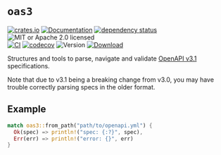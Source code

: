 # `oas3`

<!-- prettier-ignore-start -->

[![crates.io](https://img.shields.io/crates/v/oas3?label=latest)](https://crates.io/crates/oas3)
[![Documentation](https://docs.rs/oas3/badge.svg?version=0.12.1)](https://docs.rs/oas3/0.12.1)
[![dependency status](https://deps.rs/crate/oas3/0.12.1/status.svg)](https://deps.rs/crate/oas3/0.12.1)
![MIT or Apache 2.0 licensed](https://img.shields.io/crates/l/oas3.svg)
<br />
[![CI](https://github.com/x52dev/oas3-rs/actions/workflows/ci.yml/badge.svg)](https://github.com/x52dev/oas3-rs/actions/workflows/ci.yml)
[![codecov](https://codecov.io/gh/x52dev/oas3-rs/branch/main/graph/badge.svg)](https://codecov.io/gh/x52dev/oas3-rs)
![Version](https://img.shields.io/crates/msrv/oas3.svg)
[![Download](https://img.shields.io/crates/d/oas3.svg)](https://crates.io/crates/oas3)

<!-- prettier-ignore-end -->

<!-- cargo-rdme start -->

Structures and tools to parse, navigate and validate [OpenAPI v3.1] specifications.

Note that due to v3.1 being a breaking change from v3.0, you may have trouble correctly parsing
specs in the older format.

## Example

```rust
match oas3::from_path("path/to/openapi.yml") {
  Ok(spec) => println!("spec: {:?}", spec),
  Err(err) => println!("error: {}", err)
}
```

[OpenAPI v3.1]: https://github.com/OAI/OpenAPI-Specification/blob/HEAD/versions/3.1.0.md

<!-- cargo-rdme end -->
